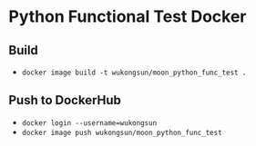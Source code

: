 # Python Functional Test Docker

## Build
- `docker image build -t wukongsun/moon_python_func_test .`

## Push to DockerHub
- `docker login --username=wukongsun`
- `docker image push wukongsun/moon_python_func_test`
